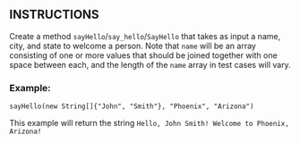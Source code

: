 ## INSTRUCTIONS

Create a method `sayHello`/`say_hello`/`SayHello` that takes as input a name, city, and state to welcome a person. 
Note that `name` will be an array consisting of one or more values that should be joined together with one space between each, and the length of the `name` array in test cases will vary.

### Example:
```
sayHello(new String[]{"John", "Smith"}, "Phoenix", "Arizona")
```
This example will return the string `Hello, John Smith! Welcome to Phoenix, Arizona!`